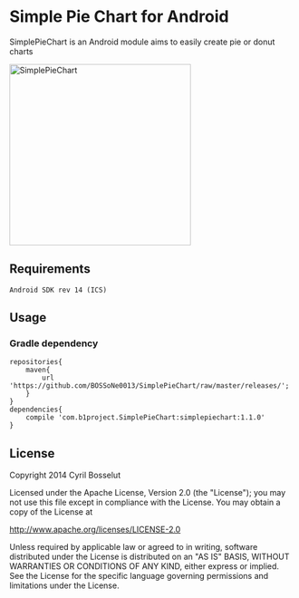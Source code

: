 Simple Pie Chart for Android
============================

SimplePieChart is an Android module aims to easily create pie or donut charts

<image src="https://lh3.googleusercontent.com/m_kbmhXq-7tTrlriwlyNnl1ysY0kPvwFqE3hR06Rrx1fcpeN_aQ6J-KEIJFzVqjxIhT6mYB-HcaRVN24kk53m_pRoQK3zyymX8Ld7is5j1ofrgbNC2iOVEN2aZ2z4AfvzQE5ynUuJNvUKMbqnFXN_cguJmvP5u1U5lCld-V7d6Kszi2ToKeHlOI7qjN0DW-jZlDRWIu5_G8uXPQ1kRpyAkno056xkBVaSFXw63DRKi6nEMXbRsvxISyldyvK6vSCjmTX_F4lDRjtDOaRDF-CDcxB9ZMKuVfskCwsTke6SUieZ1XsL51gi35_qQeDmWMed5D_4j5IUsOByM_FEA0aVQybTFLgOiZtxY7A5HbRghGzX0ZmJ7pa7FS-lnvQ5ZfsnpXIg487zBXRkAnng2nHdpXtI-_GBJnZ-BotkYknpq6wJqMT8B6w2nQzcpRO-iQhF3z3wjxMYJvPEN5E5ofZDvwGiEguxFYkJdYB5oTV7ylPOJi8XPT8XTjxVi7niZmInp8gKBbkWRLTRSaRMwNlByX2BVsr5f-tqtWTVfF2_J1TND9rYm-rUoq0Cr2qmxKJEdC1VwTVFAMPSbStepdbFBo80FYZ7Wg4XwZnreKdeUBVJcaN8QENOZOv73ZlH-S7cbYzCzBDbFTx-AwhQUC5rE2vgN7lqnQ9IzlmAKJAhk7GdhrCB-fulMdU9-cHaEFpNoJ4TonNhe_B0jGeyEc=w693-h1461-no" alt="SimplePieChart" height="320" />

## Requirements

    Android SDK rev 14 (ICS)

## Usage

### Gradle dependency

    repositories{
        maven{
            url 'https://github.com/BOSSoNe0013/SimplePieChart/raw/master/releases/';
        }
    }
    dependencies{
        compile 'com.b1project.SimplePieChart:simplepiechart:1.1.0'
    }

## License

Copyright 2014 Cyril Bosselut

Licensed under the Apache License, Version 2.0 (the "License");
you may not use this file except in compliance with the License.
You may obtain a copy of the License at

   http://www.apache.org/licenses/LICENSE-2.0

Unless required by applicable law or agreed to in writing, software
distributed under the License is distributed on an "AS IS" BASIS,
WITHOUT WARRANTIES OR CONDITIONS OF ANY KIND, either express or implied.
See the License for the specific language governing permissions and
limitations under the License.